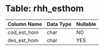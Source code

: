 # Table: rhh_esthom

| Column Name | Data Type | Nullable |
|-------------|-----------|----------|
| cod_est_hom | char | NO |
| des_est_hom | char | YES |

